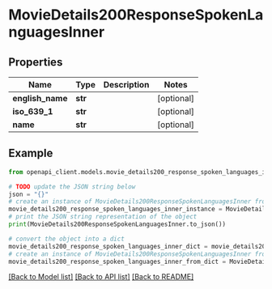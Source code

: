 # MovieDetails200ResponseSpokenLanguagesInner


## Properties

Name | Type | Description | Notes
------------ | ------------- | ------------- | -------------
**english_name** | **str** |  | [optional] 
**iso_639_1** | **str** |  | [optional] 
**name** | **str** |  | [optional] 

## Example

```python
from openapi_client.models.movie_details200_response_spoken_languages_inner import MovieDetails200ResponseSpokenLanguagesInner

# TODO update the JSON string below
json = "{}"
# create an instance of MovieDetails200ResponseSpokenLanguagesInner from a JSON string
movie_details200_response_spoken_languages_inner_instance = MovieDetails200ResponseSpokenLanguagesInner.from_json(json)
# print the JSON string representation of the object
print(MovieDetails200ResponseSpokenLanguagesInner.to_json())

# convert the object into a dict
movie_details200_response_spoken_languages_inner_dict = movie_details200_response_spoken_languages_inner_instance.to_dict()
# create an instance of MovieDetails200ResponseSpokenLanguagesInner from a dict
movie_details200_response_spoken_languages_inner_from_dict = MovieDetails200ResponseSpokenLanguagesInner.from_dict(movie_details200_response_spoken_languages_inner_dict)
```
[[Back to Model list]](../README.md#documentation-for-models) [[Back to API list]](../README.md#documentation-for-api-endpoints) [[Back to README]](../README.md)


